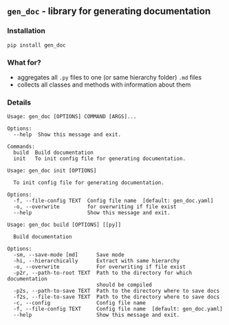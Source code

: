## ``gen_doc`` - library for generating documentation

### Installation

```commandline
pip install gen_doc
```

### What for?
+ aggregates all `.py` files to one (or same hierarchy folder) `.md` files
+ collects all classes and methods with information about them

### Details

```text
Usage: gen_doc [OPTIONS] COMMAND [ARGS]...

Options:
  --help  Show this message and exit.

Commands:
  build  Build documentation
  init   To init config file for generating documentation.
```

```text
Usage: gen_doc init [OPTIONS]

  To init config file for generating documentation.

Options:
  -f, --file-config TEXT  Config file name  [default: gen_doc.yaml]
  -o, --overwrite         for overwriting if file exist
  --help                  Show this message and exit.
```

```text
Usage: gen_doc build [OPTIONS] [[py]]

  Build documentation

Options:
  -sm, --save-mode [md]      Save mode
  -hi, --hierarchically      Extract with same hierarchy
  -o, --overwrite            For overwriting if file exist
  -p2r, --path-to-root TEXT  Path to the directory for which documentation
                             should be compiled
  -p2s, --path-to-save TEXT  Path to the directory where to save docs
  -f2s, --file-to-save TEXT  Path to the directory where to save docs
  -c, --config               Config file name
  -f, --file-config TEXT     Config file name  [default: gen_doc.yaml]
  --help                     Show this message and exit.

```